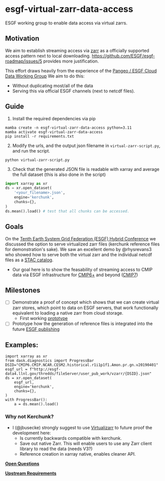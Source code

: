 # esgf-virtual-zarr-data-access
ESGF working group to enable data access via virtual zarrs.

## Motivation
We aim to establish streaming access via [zarr](https://zarr.dev) as a officially supported access pattern next to local downloading. https://github.com/ESGF/esgf-roadmap/issues/5 provides more justification.

This effort draws heavily from the experience of the [Pangeo / ESGF Cloud Data Working Group](https://pangeo-data.github.io/pangeo-cmip6-cloud/)
We aim to do this:
- Without duplicating most/all of the data
- Serving this via official ESGF channels (next to netcdf files).

## Guide

1. Install the required dependencies via pip
```
mamba create -n esgf-virtual-zarr-data-access python=3.11
mamba activate esgf-virtual-zarr-data-access
pip install -r requirements.txt
```

2. Modify the urls, and the output json filename in `virtual-zarr-script.py`, and run the script.
```
python virtual-zarr-script.py
``` 

3. Check that the generated JSON file is readable with xarray and average the full dataset (this is also done in the script)

```python
import xarray as xr
ds = xr.open_dataset(
    '<your_filename>.json', 
    engine='kerchunk',
    chunks={},
)
ds.mean().load() # test that all chunks can be accessed.
```

## Goals

On the [Tenth Earth System Grid Federation (ESGF) Hybrid Conference](https://drive.google.com/file/d/1A43T3iz_49y5xta4ssBaacyqfiwNMNtO/view) we discussed the option to serve virtualized zarr files (kerchunk reference files for demonstration's sake). We saw an excellent demo by @rhysrevans3 who showed how to serve both the virtual zarr and the individual netcdf files as a [STAC catalog](https://stacspec.org/en). 

- Our goal here is to show the feasability of streaming access to CMIP data via ESGF infrastructure for [CMIP6+](https://wcrp-cmip.org/cmip6plus/) and beyond ([CMIP7](https://wcrp-cmip.org/cmip7/))

## Milestones
- [ ] Demonstrate a proof of concept which shows that we can create virtual zarr stores, which point to data on ESGF servers, that work functionally equivalent to loading a native zarr from cloud storage.
    - First working [prototype](https://github.com/jbusecke/esgf-virtual-zarr-data-access/blob/main/notebooks/proof-of-concept.ipynb)
- [ ] Prototype how the generation of reference files is integrated into the future [ESGF publishing](https://github.com/ESGF/esg-publisher)

## Examples:

```
import xarray as xr
from dask.diagnostics import ProgressBar
DSID="CMIP6.CMIP.NCAR.CESM2.historical.r1i1p1f1.Amon.pr.gn.v20190401"
esgf_url = f"http://esgf-data4.llnl.gov/thredds/fileServer/user_pub_work/vzarr/{DSID}.json"
ds = xr.open_dataset(
    esgf_url, 
    engine='kerchunk',
    chunks={},
)
with ProgressBar():
    a = ds.mean().load()
```


### Why not Kerchunk?
- I (@jbusecke) strongly suggest to use [Virtualizarr](https://github.com/TomNicholas/VirtualiZarr) to future proof the development here:
  - Is currently backwards compatible with kerchunk.
  - Save out native Zarr. This will enable users to use any Zarr client library to read the data (needs V3?)
  - Reference creation in xarray native, enables cleaner API.
 
**[Open Questions](https://github.com/jbusecke/esgf-virtual-zarr-data-access/labels/question)**

**[Upstream Requirements](https://github.com/jbusecke/esgf-virtual-zarr-data-access/labels/upstream)**
